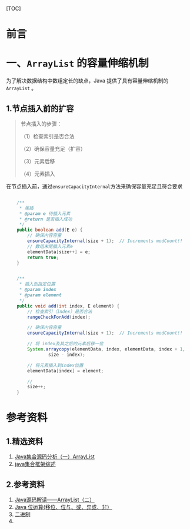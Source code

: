 [TOC]







# 前言





#  一、`ArrayList` 的容量伸缩机制

为了解决数据结构中数组定长的缺点，Java 提供了具有容量伸缩机制的 `ArrayList` 。



## 1.节点插入前的扩容

> 节点插入的步骤：
>
> （1）检查索引是否合法
>
> （2）确保容量充足（扩容）
>
> （3）元素后移
>
> （4）元素插入



在节点插入前，通过`ensureCapacityInternal`方法来确保容量充足且符合要求

```java

    /**
     * 尾插
     * @param e 待插入元素
     * @return 是否插入成功
     */
    public boolean add(E e) {
        // 确保内容容量
        ensureCapacityInternal(size + 1);  // Increments modCount!!
        // 数组末尾插入元素e
        elementData[size++] = e;
        return true;
    }


    /**
     * 插入到指定位置
     * @param index
     * @param element
     */
    public void add(int index, E element) {
        // 检查索引（index）是否合法
        rangeCheckForAdd(index);

        // 确保内容容量
        ensureCapacityInternal(size + 1);  // Increments modCount!!

        // 将 index及其之后的元素后移一位
        System.arraycopy(elementData, index, elementData, index + 1,
                size - index);

        // 将元素插入到index位置
        elementData[index] = element;

        //
        size++;
    }
```























# 参考资料

## 1.精选资料

1. [Java集合源码分析（一）ArrayList](https://www.cnblogs.com/zhangyinhua/p/7687377.html)
2. [java集合框架综述](https://www.cnblogs.com/xiaoxi/p/6089984.html)



## 2.参考资料

1. [Java源码解读——ArrayList（二）](https://iamxi.iteye.com/blog/1452278)
2. [Java 位运算(移位、位与、或、异或、非）](<https://blog.csdn.net/xiaochunyong/article/details/7748713>)
3. [二进制]([https://zh.wikipedia.org/wiki/%E4%BA%8C%E8%BF%9B%E5%88%B6](https://zh.wikipedia.org/wiki/二进制))
4. 



